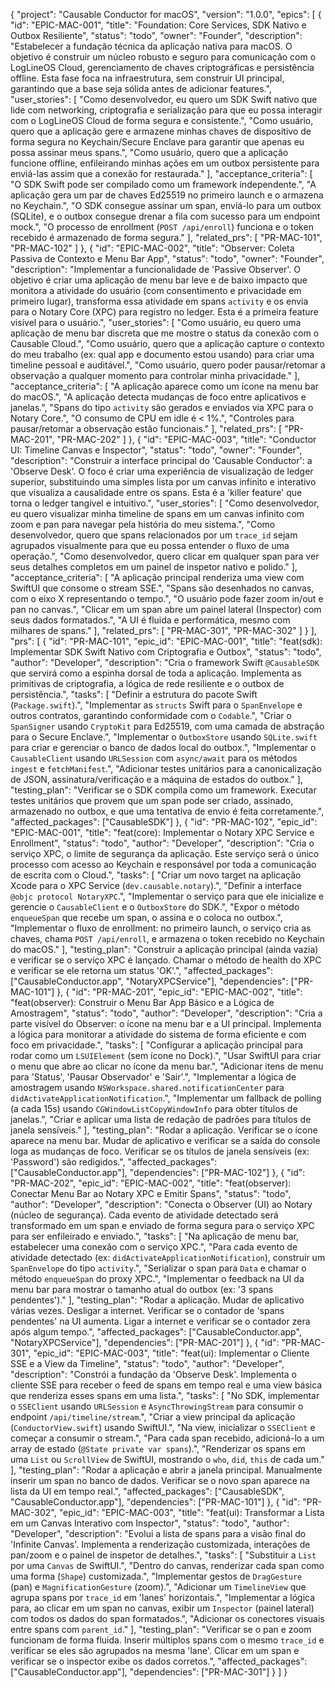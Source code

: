 {
  "project": "Causable Conductor for macOS",
  "version": "1.0.0",
  "epics": [
    {
      "id": "EPIC-MAC-001",
      "title": "Foundation: Core Services, SDK Nativo e Outbox Resiliente",
      "status": "todo",
      "owner": "Founder",
      "description": "Estabelecer a fundação técnica da aplicação nativa para macOS. O objetivo é construir um núcleo robusto e seguro para comunicação com o LogLineOS Cloud, gerenciamento de chaves criptográficas e persistência offline. Esta fase foca na infraestrutura, sem construir UI principal, garantindo que a base seja sólida antes de adicionar features.",
      "user_stories": [
        "Como desenvolvedor, eu quero um SDK Swift nativo que lide com networking, criptografia e serialização para que eu possa interagir com o LogLineOS Cloud de forma segura e consistente.",
        "Como usuário, quero que a aplicação gere e armazene minhas chaves de dispositivo de forma segura no Keychain/Secure Enclave para garantir que apenas eu possa assinar meus spans.",
        "Como usuário, quero que a aplicação funcione offline, enfileirando minhas ações em um outbox persistente para enviá-las assim que a conexão for restaurada."
      ],
      "acceptance_criteria": [
        "O SDK Swift pode ser compilado como um framework independente.",
        "A aplicação gera um par de chaves Ed25519 no primeiro launch e o armazena no Keychain.",
        "O SDK consegue assinar um span, enviá-lo para um outbox (SQLite), e o outbox consegue drenar a fila com sucesso para um endpoint mock.",
        "O processo de enrollment (`POST /api/enroll`) funciona e o token recebido é armazenado de forma segura."
      ],
      "related_prs": [
        "PR-MAC-101",
        "PR-MAC-102"
      ]
    },
    {
      "id": "EPIC-MAC-002",
      "title": "Observer: Coleta Passiva de Contexto e Menu Bar App",
      "status": "todo",
      "owner": "Founder",
      "description": "Implementar a funcionalidade de 'Passive Observer'. O objetivo é criar uma aplicação de menu bar leve e de baixo impacto que monitora a atividade do usuário (com consentimento e privacidade em primeiro lugar), transforma essa atividade em spans `activity` e os envia para o Notary Core (XPC) para registro no ledger. Esta é a primeira feature visível para o usuário.",
      "user_stories": [
        "Como usuário, eu quero uma aplicação de menu bar discreta que me mostre o status da conexão com o Causable Cloud.",
        "Como usuário, quero que a aplicação capture o contexto do meu trabalho (ex: qual app e documento estou usando) para criar uma timeline pessoal e auditável.",
        "Como usuário, quero poder pausar/retomar a observação a qualquer momento para controlar minha privacidade."
      ],
      "acceptance_criteria": [
        "A aplicação aparece como um ícone na menu bar do macOS.",
        "A aplicação detecta mudanças de foco entre aplicativos e janelas.",
        "Spans do tipo `activity` são gerados e enviados via XPC para o Notary Core.",
        "O consumo de CPU em idle é < 1%.",
        "Controles para pausar/retomar a observação estão funcionais."
      ],
      "related_prs": [
        "PR-MAC-201",
        "PR-MAC-202"
      ]
    },
    {
      "id": "EPIC-MAC-003",
      "title": "Conductor UI: Timeline Canvas e Inspector",
      "status": "todo",
      "owner": "Founder",
      "description": "Construir a interface principal do 'Causable Conductor': a 'Observe Desk'. O foco é criar uma experiência de visualização de ledger superior, substituindo uma simples lista por um canvas infinito e interativo que visualiza a causalidade entre os spans. Esta é a 'killer feature' que torna o ledger tangível e intuitivo.",
      "user_stories": [
        "Como desenvolvedor, eu quero visualizar minha timeline de spans em um canvas infinito com zoom e pan para navegar pela história do meu sistema.",
        "Como desenvolvedor, quero que spans relacionados por um `trace_id` sejam agrupados visualmente para que eu possa entender o fluxo de uma operação.",
        "Como desenvolvedor, quero clicar em qualquer span para ver seus detalhes completos em um painel de inspetor nativo e polido."
      ],
      "acceptance_criteria": [
        "A aplicação principal renderiza uma view com SwiftUI que consome o stream SSE.",
        "Spans são desenhados no canvas, com o eixo X representando o tempo.",
        "O usuário pode fazer zoom in/out e pan no canvas.",
        "Clicar em um span abre um painel lateral (Inspector) com seus dados formatados.",
        "A UI é fluida e performática, mesmo com milhares de spans."
      ],
      "related_prs": [
        "PR-MAC-301",
        "PR-MAC-302"
      ]
    }
  ],
  "prs": [
    {
      "id": "PR-MAC-101",
      "epic_id": "EPIC-MAC-001",
      "title": "feat(sdk): Implementar SDK Swift Nativo com Criptografia e Outbox",
      "status": "todo",
      "author": "Developer",
      "description": "Cria o framework Swift `@CausableSDK` que servirá como a espinha dorsal de toda a aplicação. Implementa as primitivas de criptografia, a lógica de rede resiliente e o outbox de persistência.",
      "tasks": [
        "Definir a estrutura do pacote Swift (`Package.swift`).",
        "Implementar as `structs` Swift para o `SpanEnvelope` e outros contratos, garantindo conformidade com o `Codable`.",
        "Criar o `SpanSigner` usando `CryptoKit` para Ed25519, com uma camada de abstração para o Secure Enclave.",
        "Implementar o `OutboxStore` usando `SQLite.swift` para criar e gerenciar o banco de dados local do outbox.",
        "Implementar o `CausableClient` usando `URLSession` com `async/await` para os métodos `ingest` e `fetchManifest`.",
        "Adicionar testes unitários para a canonicalização de JSON, assinatura/verificação e a máquina de estados do outbox."
      ],
      "testing_plan": "Verificar se o SDK compila como um framework. Executar testes unitários que provem que um span pode ser criado, assinado, armazenado no outbox, e que uma tentativa de envio é feita corretamente.",
      "affected_packages": ["CausableSDK"]
    },
    {
      "id": "PR-MAC-102",
      "epic_id": "EPIC-MAC-001",
      "title": "feat(core): Implementar o Notary XPC Service e Enrollment",
      "status": "todo",
      "author": "Developer",
      "description": "Cria o serviço XPC, o limite de segurança da aplicação. Este serviço será o único processo com acesso ao Keychain e responsável por toda a comunicação de escrita com o Cloud.",
      "tasks": [
        "Criar um novo target na aplicação Xcode para o XPC Service (`dev.causable.notary`).",
        "Definir a interface `@objc protocol NotaryXPC`.",
        "Implementar o serviço para que ele inicialize e gerencie o `CausableClient` e o `OutboxStore` do SDK.",
        "Expor o método `enqueueSpan` que recebe um span, o assina e o coloca no outbox.",
        "Implementar o fluxo de enrollment: no primeiro launch, o serviço cria as chaves, chama `POST /api/enroll`, e armazena o token recebido no Keychain do macOS."
      ],
      "testing_plan": "Construir a aplicação principal (ainda vazia) e verificar se o serviço XPC é lançado. Chamar o método de health do XPC e verificar se ele retorna um status 'OK'.",
      "affected_packages": ["CausableConductor.app", "NotaryXPCService"],
      "dependencies": ["PR-MAC-101"]
    },
    {
      "id": "PR-MAC-201",
      "epic_id": "EPIC-MAC-002",
      "title": "feat(observer): Construir o Menu Bar App Básico e a Lógica de Amostragem",
      "status": "todo",
      "author": "Developer",
      "description": "Cria a parte visível do Observer: o ícone na menu bar e a UI principal. Implementa a lógica para monitorar a atividade do sistema de forma eficiente e com foco em privacidade.",
      "tasks": [
        "Configurar a aplicação principal para rodar como um `LSUIElement` (sem ícone no Dock).",
        "Usar SwiftUI para criar o menu que abre ao clicar no ícone da menu bar.",
        "Adicionar itens de menu para 'Status', 'Pausar Observador' e 'Sair'.",
        "Implementar a lógica de amostragem usando `NSWorkspace.shared.notificationCenter` para `didActivateApplicationNotification`.",
        "Implementar um fallback de polling (a cada 15s) usando `CGWindowListCopyWindowInfo` para obter títulos de janelas.",
        "Criar e aplicar uma lista de redação de padrões para títulos de janela sensíveis."
      ],
      "testing_plan": "Rodar a aplicação. Verificar se o ícone aparece na menu bar. Mudar de aplicativo e verificar se a saída do console loga as mudanças de foco. Verificar se os títulos de janela sensíveis (ex: 'Password') são redigidos.",
      "affected_packages": ["CausableConductor.app"],
      "dependencies": ["PR-MAC-102"]
    },
    {
      "id": "PR-MAC-202",
      "epic_id": "EPIC-MAC-002",
      "title": "feat(observer): Conectar Menu Bar ao Notary XPC e Emitir Spans",
      "status": "todo",
      "author": "Developer",
      "description": "Conecta o Observer (UI) ao Notary (núcleo de segurança). Cada evento de atividade detectado será transformado em um span e enviado de forma segura para o serviço XPC para ser enfileirado e enviado.",
      "tasks": [
        "Na aplicação de menu bar, estabelecer uma conexão com o serviço XPC.",
        "Para cada evento de atividade detectado (ex: `didActivateApplicationNotification`), construir um `SpanEnvelope` do tipo `activity`.",
        "Serializar o span para `Data` e chamar o método `enqueueSpan` do proxy XPC.",
        "Implementar o feedback na UI da menu bar para mostrar o tamanho atual do outbox (ex: '3 spans pendentes')."
      ],
      "testing_plan": "Rodar a aplicação. Mudar de aplicativo várias vezes. Desligar a internet. Verificar se o contador de 'spans pendentes' na UI aumenta. Ligar a internet e verificar se o contador zera após algum tempo.",
      "affected_packages": ["CausableConductor.app", "NotaryXPCService"],
      "dependencies": ["PR-MAC-201"]
    },
    {
      "id": "PR-MAC-301",
      "epic_id": "EPIC-MAC-003",
      "title": "feat(ui): Implementar o Cliente SSE e a View da Timeline",
      "status": "todo",
      "author": "Developer",
      "description": "Constrói a fundação da 'Observe Desk'. Implementa o cliente SSE para receber o feed de spans em tempo real e uma view básica que renderiza esses spans em uma lista.",
      "tasks": [
        "No SDK, implementar o `SSEClient` usando `URLSession` e `AsyncThrowingStream` para consumir o endpoint `/api/timeline/stream`.",
        "Criar a view principal da aplicação (`ConductorView.swift`) usando SwiftUI.",
        "Na view, inicializar o `SSEClient` e começar a consumir o stream.",
        "Para cada span recebido, adicioná-lo a um array de estado (`@State private var spans`).",
        "Renderizar os spans em uma `List` ou `ScrollView` de SwiftUI, mostrando o `who`, `did`, `this` de cada um."
      ],
      "testing_plan": "Rodar a aplicação e abrir a janela principal. Manualmente inserir um span no banco de dados. Verificar se o novo span aparece na lista da UI em tempo real.",
      "affected_packages": ["CausableSDK", "CausableConductor.app"],
      "dependencies": ["PR-MAC-101"]
    },
    {
      "id": "PR-MAC-302",
      "epic_id": "EPIC-MAC-003",
      "title": "feat(ui): Transformar a Lista em um Canvas Interativo com Inspector",
      "status": "todo",
      "author": "Developer",
      "description": "Evolui a lista de spans para a visão final do 'Infinite Canvas'. Implementa a renderização customizada, interações de pan/zoom e o painel de inspetor de detalhes.",
      "tasks": [
        "Substituir a `List` por uma `Canvas` de SwiftUI.",
        "Dentro do canvas, renderizar cada span como uma forma (`Shape`) customizada.",
        "Implementar gestos de `DragGesture` (pan) e `MagnificationGesture` (zoom).",
        "Adicionar um `TimelineView` que agrupa spans por `trace_id` em 'lanes' horizontais.",
        "Implementar a lógica para, ao clicar em um span no canvas, exibir um `Inspector` (painel lateral) com todos os dados do span formatados.",
        "Adicionar os conectores visuais entre spans com `parent_id`."
      ],
      "testing_plan": "Verificar se o pan e zoom funcionam de forma fluida. Inserir múltiplos spans com o mesmo `trace_id` e verificar se eles são agrupados na mesma 'lane'. Clicar em um span e verificar se o inspector exibe os dados corretos.",
      "affected_packages": ["CausableConductor.app"],
      "dependencies": ["PR-MAC-301"]
    }
  ]
}
